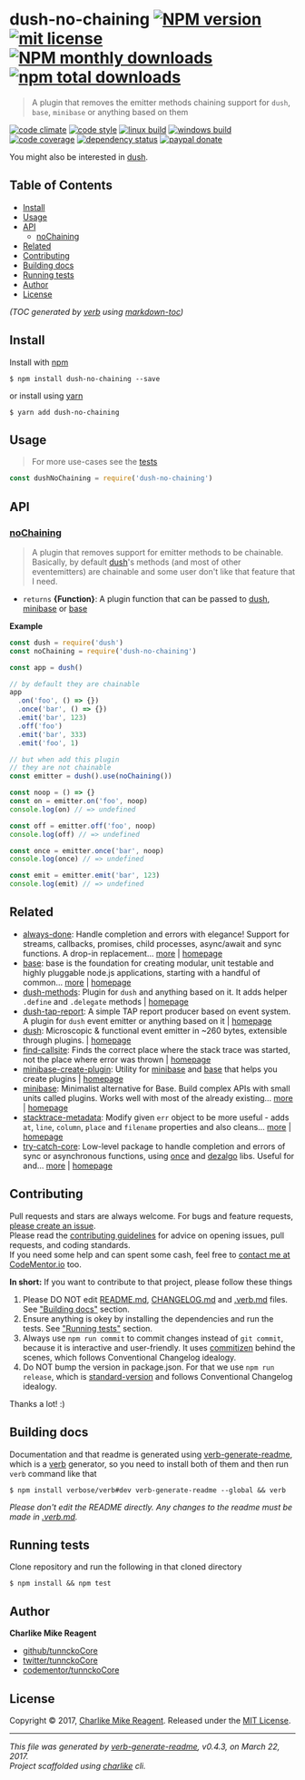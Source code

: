 # dush-no-chaining [![NPM version](https://img.shields.io/npm/v/dush-no-chaining.svg?style=flat)](https://www.npmjs.com/package/dush-no-chaining) [![mit license][license-img]][license-url] [![NPM monthly downloads](https://img.shields.io/npm/dm/dush-no-chaining.svg?style=flat)](https://npmjs.org/package/dush-no-chaining) [![npm total downloads][downloads-img]][downloads-url]

> A plugin that removes the emitter methods chaining support for `dush`, `base`, `minibase` or anything based on them

[![code climate][codeclimate-img]][codeclimate-url] 
[![code style][standard-img]][standard-url] 
[![linux build][travis-img]][travis-url] 
[![windows build][appveyor-img]][appveyor-url] 
[![code coverage][coverage-img]][coverage-url] 
[![dependency status][david-img]][david-url]
[![paypal donate][paypalme-img]][paypalme-url] 

You might also be interested in [dush](https://github.com/tunnckocore/dush#readme).

## Table of Contents
- [Install](#install)
- [Usage](#usage)
- [API](#api)
  * [noChaining](#nochaining)
- [Related](#related)
- [Contributing](#contributing)
- [Building docs](#building-docs)
- [Running tests](#running-tests)
- [Author](#author)
- [License](#license)

_(TOC generated by [verb](https://github.com/verbose/verb) using [markdown-toc](https://github.com/jonschlinkert/markdown-toc))_

## Install
Install with [npm](https://www.npmjs.com/)

```
$ npm install dush-no-chaining --save
```

or install using [yarn](https://yarnpkg.com)

```
$ yarn add dush-no-chaining
```

## Usage
> For more use-cases see the [tests](test.js)

```js
const dushNoChaining = require('dush-no-chaining')
```

## API

### [noChaining](index.js#L55)
> A plugin that removes support for emitter methods to be chainable. Basically, by default [dush][]'s methods (and most of other eventemitters) are chainable and some user don't like that feature that I need.

* `returns` **{Function}**: A plugin function that can be passed to [dush][], [minibase][] or [base][]  

**Example**

```js
const dush = require('dush')
const noChaining = require('dush-no-chaining')

const app = dush()

// by default they are chainable
app
  .on('foo', () => {})
  .once('bar', () => {})
  .emit('bar', 123)
  .off('foo')
  .emit('bar', 333)
  .emit('foo', 1)

// but when add this plugin
// they are not chainable
const emitter = dush().use(noChaining())

const noop = () => {}
const on = emitter.on('foo', noop)
console.log(on) // => undefined

const off = emitter.off('foo', noop)
console.log(off) // => undefined

const once = emitter.once('bar', noop)
console.log(once) // => undefined

const emit = emitter.emit('bar', 123)
console.log(emit) // => undefined
```

## Related
- [always-done](https://www.npmjs.com/package/always-done): Handle completion and errors with elegance! Support for streams, callbacks, promises, child processes, async/await and sync functions. A drop-in replacement… [more](https://github.com/hybridables/always-done#readme) | [homepage](https://github.com/hybridables/always-done#readme "Handle completion and errors with elegance! Support for streams, callbacks, promises, child processes, async/await and sync functions. A drop-in replacement for [async-done][] - pass 100% of its tests plus more")
- [base](https://www.npmjs.com/package/base): base is the foundation for creating modular, unit testable and highly pluggable node.js applications, starting with a handful of common… [more](https://github.com/node-base/base) | [homepage](https://github.com/node-base/base "base is the foundation for creating modular, unit testable and highly pluggable node.js applications, starting with a handful of common methods, like `set`, `get`, `del` and `use`.")
- [dush-methods](https://www.npmjs.com/package/dush-methods): Plugin for `dush` and anything based on it. It adds helper `.define` and `.delegate` methods | [homepage](https://github.com/tunnckocore/dush-methods#readme "Plugin for `dush` and anything based on it. It adds helper `.define` and `.delegate` methods")
- [dush-tap-report](https://www.npmjs.com/package/dush-tap-report): A simple TAP report producer based on event system. A plugin for `dush` event emitter or anything based on it | [homepage](https://github.com/tunnckocore/dush-tap-report#readme "A simple TAP report producer based on event system. A plugin for `dush` event emitter or anything based on it")
- [dush](https://www.npmjs.com/package/dush): Microscopic & functional event emitter in ~260 bytes, extensible through plugins. | [homepage](https://github.com/tunnckocore/dush#readme "Microscopic & functional event emitter in ~260 bytes, extensible through plugins.")
- [find-callsite](https://www.npmjs.com/package/find-callsite): Finds the correct place where the stack trace was started, not the place where error was thrown | [homepage](https://github.com/tunnckocore/find-callsite#readme "Finds the correct place where the stack trace was started, not the place where error was thrown")
- [minibase-create-plugin](https://www.npmjs.com/package/minibase-create-plugin): Utility for [minibase][] and [base][] that helps you create plugins | [homepage](https://github.com/node-minibase/minibase-create-plugin#readme "Utility for [minibase][] and [base][] that helps you create plugins")
- [minibase](https://www.npmjs.com/package/minibase): Minimalist alternative for Base. Build complex APIs with small units called plugins. Works well with most of the already existing… [more](https://github.com/node-minibase/minibase#readme) | [homepage](https://github.com/node-minibase/minibase#readme "Minimalist alternative for Base. Build complex APIs with small units called plugins. Works well with most of the already existing [base][] plugins.")
- [stacktrace-metadata](https://www.npmjs.com/package/stacktrace-metadata): Modify given `err` object to be more useful - adds `at`, `line`, `column`, `place` and `filename` properties and also cleans… [more](https://github.com/tunnckocore/stacktrace-metadata#readme) | [homepage](https://github.com/tunnckocore/stacktrace-metadata#readme "Modify given `err` object to be more useful - adds `at`, `line`, `column`, `place` and `filename` properties and also cleans stack traces.")
- [try-catch-core](https://www.npmjs.com/package/try-catch-core): Low-level package to handle completion and errors of sync or asynchronous functions, using [once][] and [dezalgo][] libs. Useful for and… [more](https://github.com/hybridables/try-catch-core#readme) | [homepage](https://github.com/hybridables/try-catch-core#readme "Low-level package to handle completion and errors of sync or asynchronous functions, using [once][] and [dezalgo][] libs. Useful for and used in higher-level libs such as [always-done][] to handle completion of anything.")

## Contributing
Pull requests and stars are always welcome. For bugs and feature requests, [please create an issue](https://github.com/tunnckoCore/dush-no-chaining/issues/new).  
Please read the [contributing guidelines](CONTRIBUTING.md) for advice on opening issues, pull requests, and coding standards.  
If you need some help and can spent some cash, feel free to [contact me at CodeMentor.io](https://www.codementor.io/tunnckocore?utm_source=github&utm_medium=button&utm_term=tunnckocore&utm_campaign=github) too.

**In short:** If you want to contribute to that project, please follow these things

1. Please DO NOT edit [README.md](README.md), [CHANGELOG.md](CHANGELOG.md) and [.verb.md](.verb.md) files. See ["Building docs"](#building-docs) section.
2. Ensure anything is okey by installing the dependencies and run the tests. See ["Running tests"](#running-tests) section.
3. Always use `npm run commit` to commit changes instead of `git commit`, because it is interactive and user-friendly. It uses [commitizen][] behind the scenes, which follows Conventional Changelog idealogy.
4. Do NOT bump the version in package.json. For that we use `npm run release`, which is [standard-version][] and follows Conventional Changelog idealogy.

Thanks a lot! :)

## Building docs
Documentation and that readme is generated using [verb-generate-readme][], which is a [verb][] generator, so you need to install both of them and then run `verb` command like that

```
$ npm install verbose/verb#dev verb-generate-readme --global && verb
```

_Please don't edit the README directly. Any changes to the readme must be made in [.verb.md](.verb.md)._

## Running tests
Clone repository and run the following in that cloned directory

```
$ npm install && npm test
```

## Author
**Charlike Mike Reagent**

+ [github/tunnckoCore](https://github.com/tunnckoCore)
+ [twitter/tunnckoCore](https://twitter.com/tunnckoCore)
+ [codementor/tunnckoCore](https://codementor.io/tunnckoCore)

## License
Copyright © 2017, [Charlike Mike Reagent](https://i.am.charlike.online). Released under the [MIT License](LICENSE).

***

_This file was generated by [verb-generate-readme](https://github.com/verbose/verb-generate-readme), v0.4.3, on March 22, 2017._  
_Project scaffolded using [charlike][] cli._

[always-done]: https://github.com/hybridables/always-done
[async-done]: https://github.com/gulpjs/async-done
[base]: https://github.com/node-base/base
[charlike]: https://github.com/tunnckocore/charlike
[commitizen]: https://github.com/commitizen/cz-cli
[dezalgo]: https://github.com/npm/dezalgo
[minibase]: https://github.com/node-minibase/minibase
[once]: https://github.com/isaacs/once
[standard-version]: https://github.com/conventional-changelog/standard-version
[verb-generate-readme]: https://github.com/verbose/verb-generate-readme
[verb]: https://github.com/verbose/verb

[license-url]: https://www.npmjs.com/package/dush-no-chaining
[license-img]: https://img.shields.io/npm/l/dush-no-chaining.svg

[downloads-url]: https://www.npmjs.com/package/dush-no-chaining
[downloads-img]: https://img.shields.io/npm/dt/dush-no-chaining.svg

[codeclimate-url]: https://codeclimate.com/github/tunnckoCore/dush-no-chaining
[codeclimate-img]: https://img.shields.io/codeclimate/github/tunnckoCore/dush-no-chaining.svg

[travis-url]: https://travis-ci.org/tunnckoCore/dush-no-chaining
[travis-img]: https://img.shields.io/travis/tunnckoCore/dush-no-chaining/master.svg?label=linux

[appveyor-url]: https://ci.appveyor.com/project/tunnckoCore/dush-no-chaining
[appveyor-img]: https://img.shields.io/appveyor/ci/tunnckoCore/dush-no-chaining/master.svg?label=windows

[coverage-url]: https://codecov.io/gh/tunnckoCore/dush-no-chaining
[coverage-img]: https://img.shields.io/codecov/c/github/tunnckoCore/dush-no-chaining/master.svg

[david-url]: https://david-dm.org/tunnckoCore/dush-no-chaining
[david-img]: https://img.shields.io/david/tunnckoCore/dush-no-chaining.svg

[standard-url]: https://github.com/feross/standard
[standard-img]: https://img.shields.io/badge/code%20style-standard-brightgreen.svg

[paypalme-url]: https://www.paypal.me/tunnckoCore
[paypalme-img]: https://img.shields.io/badge/paypal-donate-brightgreen.svg

[dush]: https://github.com/tunnckocore/dush